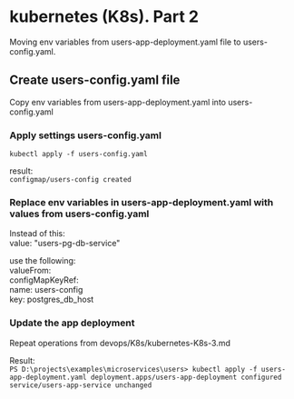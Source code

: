 # kubernetes (K8s). Part 2
Moving env variables from users-app-deployment.yaml file to users-config.yaml.

## Create users-config.yaml file 
Copy env variables from users-app-deployment.yaml into users-config.yaml

### Apply settings users-config.yaml
``
kubectl apply -f users-config.yaml
`` 

result:     
``
configmap/users-config created
``

### Replace env variables in users-app-deployment.yaml with values from users-config.yaml
Instead of this:    
value: "users-pg-db-service"

use the following:  
valueFrom:  
configMapKeyRef:    
name: users-config  
key: postgres_db_host

### Update the app deployment
Repeat operations from devops/K8s/kubernetes-K8s-3.md

Result:     
``
PS D:\projects\examples\microservices\users> kubectl apply -f users-app-deployment.yaml
deployment.apps/users-app-deployment configured
service/users-app-service unchanged
``